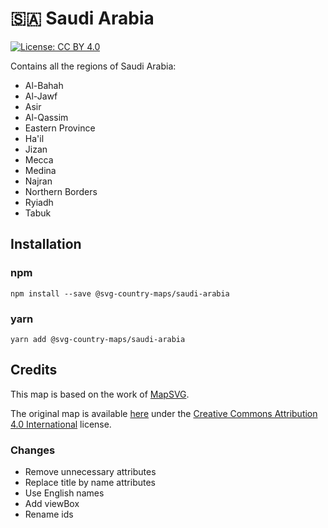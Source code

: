 # 🇸🇦 Saudi Arabia

[![License: CC BY 4.0](https://img.shields.io/badge/License-CC%20BY%204.0-blue.svg)](https://creativecommons.org/licenses/by/4.0/)

Contains all the regions of Saudi Arabia:
* Al-Bahah
* Al-Jawf
* Asir
* Al-Qassim
* Eastern Province
* Ha'il
* Jizan
* Mecca
* Medina
* Najran
* Northern Borders
* Ryiadh
* Tabuk

## Installation

### npm

`npm install --save @svg-country-maps/saudi-arabia`

### yarn

`yarn add @svg-country-maps/saudi-arabia`

## Credits

This map is based on the work of [MapSVG](https://mapsvg.com).

The original map is available [here](https://mapsvg.com/maps/saudi-arabia) under the [Creative Commons Attribution 4.0 International](https://creativecommons.org/licenses/by/4.0/) license.

### Changes

* Remove unnecessary attributes
* Replace title by name attributes
* Use English names
* Add viewBox
* Rename ids
